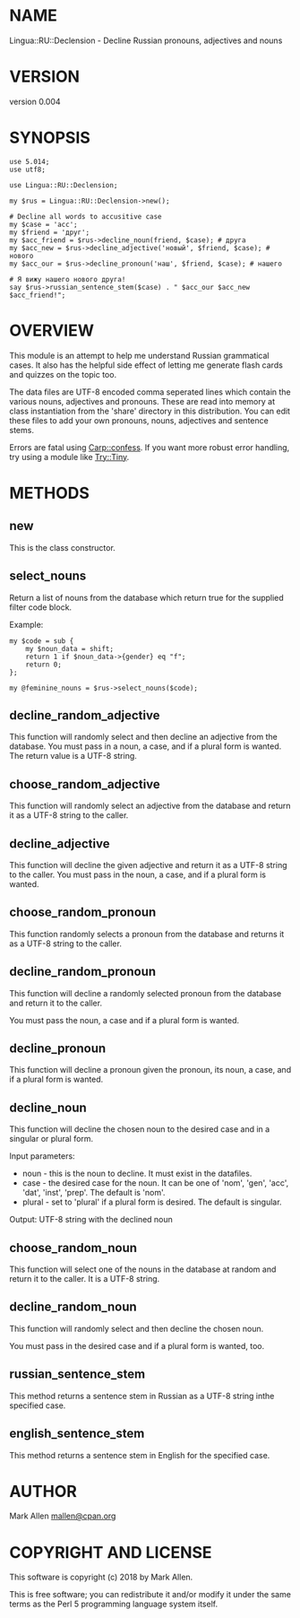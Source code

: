 # NAME

Lingua::RU::Declension - Decline Russian pronouns, adjectives and nouns

# VERSION

version 0.004

# SYNOPSIS

    use 5.014;
    use utf8;

    use Lingua::RU::Declension;

    my $rus = Lingua::RU::Declension->new();

    # Decline all words to accusitive case
    my $case = 'acc';
    my $friend = 'друг';
    my $acc_friend = $rus->decline_noun(friend, $case); # друга
    my $acc_new = $rus->decline_adjective('новый', $friend, $case); # нового
    my $acc_our = $rus->decline_pronoun('наш', $friend, $case); # нашeго

    # Я вижу нашeго нового друга!
    say $rus->russian_sentence_stem($case) . " $acc_our $acc_new $acc_friend!";

# OVERVIEW

This module is an attempt to help me understand Russian
grammatical cases. It also has the helpful side effect
of letting me generate flash cards and quizzes on the
topic too.

The data files are UTF-8 encoded comma seperated lines
which contain the various nouns, adjectives and pronouns.
These are read into memory at class instantiation from the
'share' directory in this distribution. You can edit
these files to add your own pronouns, nouns, adjectives
and sentence stems.

Errors are fatal using [Carp::confess](https://metacpan.org/pod/Carp::confess). If you want more
robust error handling, try using a module like [Try::Tiny](https://metacpan.org/pod/Try::Tiny).

# METHODS

## new

This is the class constructor.

## select\_nouns

Return a list of nouns from the database which return true for the supplied
filter code block.

Example:

    my $code = sub {
        my $noun_data = shift;
        return 1 if $noun_data->{gender} eq "f";
        return 0;
    };

    my @feminine_nouns = $rus->select_nouns($code);

## decline\_random\_adjective

This function will randomly select and then decline an adjective from the database. You
must pass in a noun, a case, and if a plural form is wanted.  The return value is a
UTF-8 string.

## choose\_random\_adjective

This function will randomly select an adjective from the database and return it
as a UTF-8 string to the caller.

## decline\_adjective

This function will decline the given adjective and return it as a UTF-8 string
to the caller. You must pass in the noun, a case, and if a plural form is
wanted.

## choose\_random\_pronoun

This function randomly selects a pronoun from the database and returns it as a
UTF-8 string to the caller.

## decline\_random\_pronoun

This function will decline a randomly selected pronoun from the database and return it to the caller.

You must pass the noun, a case and if a plural form is wanted.

## decline\_pronoun

This function will decline a pronoun given the pronoun, its noun, a case, and
if a plural form is wanted.

## decline\_noun

This function will decline the chosen noun to the
desired case and in a singular or plural form.

Input parameters:

- noun - this is the noun to decline. It must exist in the datafiles.
- case - the desired case for the noun. It can be one of 'nom', 'gen',
'acc', 'dat', 'inst', 'prep'.  The default is 'nom'.
- plural - set to 'plural' if a plural form is desired. The default is
singular.

Output: UTF-8 string with the declined noun

## choose\_random\_noun

This function will select one of the nouns in the database at random and
return it to the caller. It is a UTF-8 string.

## decline\_random\_noun

This function will randomly select and then decline the chosen noun.

You must pass in the desired case and if a plural form is wanted, too.

## russian\_sentence\_stem

This method returns a sentence stem in Russian as a UTF-8
string inthe specified case.

## english\_sentence\_stem

This method returns a sentence stem in English for the
specified case.

# AUTHOR

Mark Allen <mallen@cpan.org>

# COPYRIGHT AND LICENSE

This software is copyright (c) 2018 by Mark Allen.

This is free software; you can redistribute it and/or modify it under
the same terms as the Perl 5 programming language system itself.
